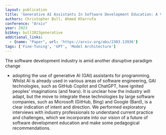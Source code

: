 ```yaml
---
layout: publication
title: 'Generative AI Assistants In Software Development Education: A Vision For Integrating Generative AI Into Educational Practice, Not Instinctively Defending Against It'
authors: Christopher Bull, Ahmed Kharrufa
conference: "Arxiv"
year: 2023
bibkey: bull2023generative
additional_links:
  - {name: "Paper", url: 'https://arxiv.org/abs/2303.13936'}
tags: ['Fine-Tuning', 'GPT', 'Model Architecture']
---
```

The software development industry is amid another disruptive paradigm change
- adopting the use of generative AI (GAI) assistants for programming. Whilst AI
is already used in various areas of software engineering, GAI technologies,
such as GitHub Copilot and ChatGPT, have ignited peoples' imaginations (and
fears). It is unclear how the industry will adapt, but the move to integrate
these technologies by large software companies, such as Microsoft (GitHub,
Bing) and Google (Bard), is a clear indication of intent and direction. We
performed exploratory interviews with industry professionals to understand
current practice and challenges, which we incorporate into our vision of a
future of software development education and make some pedagogical
recommendations.
